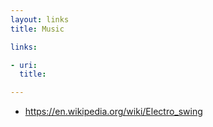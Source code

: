 ```yaml
---
layout: links
title: Music

links:

- uri:
  title:

---
```


* https://en.wikipedia.org/wiki/Electro_swing
